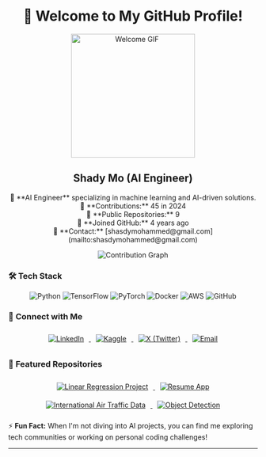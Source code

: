 <div align="center">
  <h1>👋 Welcome to My GitHub Profile!</h1>
  <img src="https://media.giphy.com/media/3o7btPCcdNniyf0ArS/giphy.gif" alt="Welcome GIF" width="250"/>
  
  <h2>Shady Mo (AI Engineer)</h2>
  
  <p>
    🔹 **AI Engineer** specializing in machine learning and AI-driven solutions.<br>
    🔹 **Contributions:** 45 in 2024<br>
    🔹 **Public Repositories:** 9<br>
    🔹 **Joined GitHub:** 4 years ago<br>
    🔹 **Contact:** [shasdymohammed@gmail.com](mailto:shasdymohammed@gmail.com)
  </p>
  
  <img src="https://github-readme-stats.vercel.app/api?username=shady-mo20&show_icons=true&theme=dark&count_private=true" alt="Contribution Graph"/>
  
</div>

### 🛠️ **Tech Stack**

<div align="center">
  <img src="https://img.shields.io/badge/Python-3670A0?style=for-the-badge&logo=python&logoColor=ffdd54" alt="Python"/>
  <img src="https://img.shields.io/badge/TensorFlow-FF6F00?style=for-the-badge&logo=tensorflow&logoColor=white" alt="TensorFlow"/>
  <img src="https://img.shields.io/badge/PyTorch-EE4C2C?style=for-the-badge&logo=pytorch&logoColor=white" alt="PyTorch"/>
  <img src="https://img.shields.io/badge/Docker-2496ED?style=for-the-badge&logo=docker&logoColor=white" alt="Docker"/>
  <img src="https://img.shields.io/badge/AWS-232F3E?style=for-the-badge&logo=amazon-aws&logoColor=white" alt="AWS"/>
  <img src="https://img.shields.io/badge/GitHub-181717?style=for-the-badge&logo=github&logoColor=white" alt="GitHub"/>
</div>

### 🔗 **Connect with Me**

<div align="center">
  <a href="https://www.linkedin.com/in/engshady-mohamed-842b93173/" target="_blank">
    <img src="https://img.icons8.com/color/48/000000/linkedin.png" alt="LinkedIn" style="margin: 10px;"/>
  </a>
  <a href="https://www.kaggle.com/shadymohammed205/code" target="_blank">
    <img src="https://img.icons8.com/windows/50/1A73E8/kaggle.png" alt="Kaggle" style="margin: 10px;"/>
  </a>
  <a href="https://x.com/shady_en102" target="_blank">
    <img src="https://img.icons8.com/color/48/000000/twitter--v1.png" alt="X (Twitter)" style="margin: 10px;"/>
  </a>
  <a href="mailto:shasdymohammed@gmail.com" target="_blank">
    <img src="https://img.icons8.com/ios-glyphs/48/000000/email.png" alt="Email" style="margin: 10px;"/>
  </a>
</div>

### 📌 **Featured Repositories**

<div align="center">
  <a href="https://github.com/shady-mo20/linear_regression_project" target="_blank">
    <img src="https://img.shields.io/badge/Linear_Regression_Project-6f42c1?style=for-the-badge&logo=github&logoColor=white" alt="Linear Regression Project" style="margin: 10px;"/>
  </a>
  <a href="https://github.com/shady-mo20/ResumeApp" target="_blank">
    <img src="https://img.shields.io/badge/Resume_App-6f42c1?style=for-the-badge&logo=github&logoColor=white" alt="Resume App" style="margin: 10px;"/>
  </a>
  <a href="https://github.com/shady-mo20/International-Air-Traffic-data" target="_blank">
    <img src="https://img.shields.io/badge/International_Air_Traffic_Data-6f42c1?style=for-the-badge&logo=github&logoColor=white" alt="International Air Traffic Data" style="margin: 10px;"/>
  </a>
  <a href="https://github.com/shady-mo20/Object-Detection" target="_blank">
    <img src="https://img.shields.io/badge/Object_Detection-6f42c1?style=for-the-badge&logo=github&logoColor=white" alt="Object Detection" style="margin: 10px;"/>
  </a>
</div>

⚡ **Fun Fact:** When I'm not diving into AI projects, you can find me exploring tech communities or working on personal coding challenges!

---

<!-- Removed extra icons from the bottom -->
